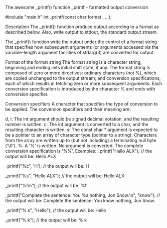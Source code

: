 The awesome _printf() function
_printf - formatted output conversion

#include "main.h" int _printf(const char format , ...);

Description
The _printf() function produce output according to a format as described below. Also, write output to stdout, the standard output stream.

The _printf() function write the output under the control of a format string that specifies how subsequent arguments (or arguments accessed via the variable-length argument facilities of stdarg(3) are converted for output.

Format of the format string
The format string is a character string, beginning and ending inits initial shift state, if any. The format string is composed of zero or more directives: ordinary characters (not %), which are copied unchanged to the output stream; and conversion specifications, each of which results in fetching zero or more subsequent arguments. Each conversion specification is introduced by the character % and ends with conversion specifier.

Conversion specifiers
A character that specifies the type of conversion to be applied. The conversion specifiers and their meaning are:

d, i: The int argument should be signed decimal notation, and the resulting number is written.
c: The int argument is converted to a char, and the resulting character is written.
s: The const char * argument is expected to be a pointer to an array of character type (pointer to a string). Characters from the array are written up to (but not including) a terminating null byte ('\0').
%: A '%' is written. No argument is converted. The complete conversion specification is '%%'.
Exemples:
_printf("Hello ALX"); // the output will be: Hello ALX

_printf("%c", 'H'); // the output will be: H

_printf("%s", "Hello ALX"); // the output will be: Hello ALX

_printf("%!\n"); // the output will be '%!'

_printf("Complete the sentence: You %s nothing, Jon Snow.\n", "know"); // the output will be: Complete the sentence: You know nothing, Jon Snow.

_printf("% s", "Hello"); // the output will be: Hello

_printf("% k"); // the output will be: % k
